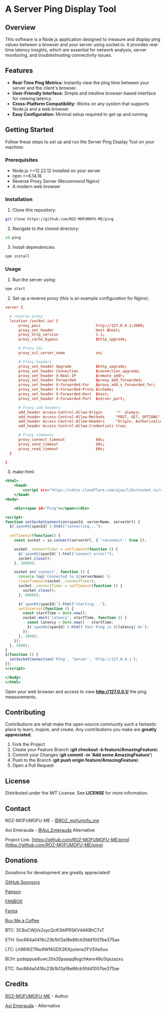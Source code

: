 # A Server Ping Display Tool

## Overview
This software is a Node.js application designed to measure and display ping values between a browser and your server using socket.io. It provides real-time latency insights, which are essential for network analysis, server monitoring, and troubleshooting connectivity issues.

## Features
* **Real-Time Ping Metrics:** Instantly view the ping time between your server and the client's browser.
* **User-Friendly Interface:** Simple and intuitive browser-based interface for viewing latency.
* **Cross-Platform Compatibility:** Works on any system that supports Node.js and a web browser.
* **Easy Configuration:** Minimal setup required to get up and running.

## Getting Started
Follow these steps to set up and run the Server Ping Display Tool on your machine:

### Prerequisites
* Node.js >=12.22.12 installed on your server
* npm >=6.14.16
* Reverse Proxy Server (Recommend Nginx)
* A modern web browser

### Installation
1. Clone this repository:

```bash
git clone https://github.com/ROZ-MOFUMOFU-ME/ping
```

2. Navigate to the cloned directory:

```bash
cd ping
```

3. Install dependencies

```bash
npm install
```

### Usage
1. Run the server using:
```bash
npm start
```

2. Set up a reverse proxy (this is an example configuration for Nginx):
```nginx.conf
server {

  # reverse proxy
  location /socket.io/ {
      proxy_pass                         http://127.0.0.1:3000;
      proxy_set_header                   Host $host;
      proxy_http_version                 1.1;
      proxy_cache_bypass                 $http_upgrade;

      # Proxy SSL
      proxy_ssl_server_name              on;

      # Proxy headers
      proxy_set_header Upgrade           $http_upgrade;
      proxy_set_header Connection        $connection_upgrade;
      proxy_set_header X-Real-IP         $remote_addr;
      proxy_set_header Forwarded         $proxy_add_forwarded;
      proxy_set_header X-Forwarded-For   $proxy_add_x_forwarded_for;
      proxy_set_header X-Forwarded-Proto $scheme;
      proxy_set_header X-Forwarded-Host  $host;
      proxy_set_header X-Forwarded-Port  $server_port;

      # Proxy add headers
      add_header Access-Control-Allow-Origin      '*' always;
      add_header Access-Control-Allow-Methods     "POST, GET, OPTIONS";
      add_header Access-Control-Allow-Headers     "Origin, Authorization, Accept";
      add_header Access-Control-Allow-Credentials true;

      # Proxy timeouts
      proxy_connect_timeout              60s;
      proxy_send_timeout                 60s;
      proxy_read_timeout                 60s;
  }

}
```

3. make html:
```index.html
<html>
    <head>
        <script src="https://cdnjs.cloudflare.com/ajax/libs/socket.io/4.7.5/socket.io.js"></script>
    </head>
<body>

    <div><span id="Ping"></span></div>

<script>
function setSocketConnection(spanId, serverName, serverUrl) {
  $(`span#${spanId}`).html("connecting...");
  
  setTimeout(function() {
    const socket = io.connect(serverUrl, { 'reconnect': true });

    socket._connectTimer = setTimeout(function () {
      $(`span#${spanId}`).html("connect error!");
      socket.close();
    }, 10000);

    socket.on('connect', function () {
      console.log(`Connected to ${serverName}`);
      clearTimeout(socket._connectTimer);
      socket._connectTimer = setTimeout(function () {
        socket.close();
      }, 60000);

      $(`span#${spanId}`).html("starting...");
      setInterval(function () {
        const startTime = Date.now();
        socket.emit('latency', startTime, function () {
          const latency = Date.now() - startTime;
          $(`span#${spanId}`).html(`Your Ping is ${latency} ms`);
        });
      }, 3000);
    });
  }, 5000);
}
$(function () {
  setSocketConnection('Ping', 'Server', 'http://127.0.0.1');
});
</script>

</body>
</html>
```

Open your web browser and access to view **http://127.0.0.1/** the ping measurements.

## Contributing
Contributions are what make the open-source community such a fantastic place to learn, inspire, and create. Any contributions you make are **greatly appreciated**.

1. Fork the Project
2. Create your Feature Branch (**git checkout -b feature/AmazingFeature**)
3. Commit your Changes (**git commit -m 'Add some AmazingFeature'**)
4. Push to the Branch (**git push origin feature/AmazingFeature**)
5. Open a Pull Request

## License
Distributed under the MIT License. See **LICENSE** for more information.

## Contact
ROZ-MOFUMOFU-ME - [@ROZ_mofumofu_me](https://twitter.com/ROZ_mofumofu_me)

Aoi Emerauda - [@Aoi_Emerauda](https://twitter.com/Aoi_Emerauda) Alternative

Project Link: [https://github.com/ROZ-MOFUMOFU-ME/ping](https://github.com/ROZ-MOFUMOFU-ME/ping)

## Donations
Donations for development are greatly appreciated!

[GitHub Sponsors](https://github.com/sponsors/ROZ-MOFUMOFU-ME)

[Patreon](https://patreon.com/emerauda)

[FANBOX](https://emerauda.fanbox.cc/)

[Fantia](https://fantia.jp/emerauda)

[Buy Me a Coffee](https://buymeacoffee.com/emerauda)

BTC: 3C8oCWjVs2sycQcK3ttiPRSKV4AKBhC7xT

ETH: 0xc664a0416c23b1b13a18e86cb5fdd1007be375ae

LTC: Lh96WZ7Rw9Wf4GDX2KXpzieneZFV5Xe5ou

BCH: pzdsppue8uwc20x35psaqq8sgchkenr49c0qxzazxu

ETC: 0xc664a0416c23b1b13a18e86cb5fdd1007be375ae


## Credits
[ROZ-MOFUMOFU-ME](https://github.com/ROZ-MOFUMOFU-ME) - Author

[Aoi Emerauda](https://github.com/emerauda) - Alternative
